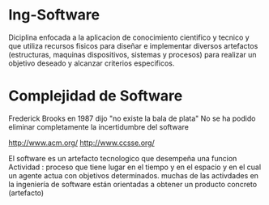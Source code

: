 # Ing-Software

Diciplina enfocada a la aplicacion de conocimiento cientifico y tecnico y que utiliza recursos fisicos para diseñar e implementar diversos artefactos (estructuras, maquinas dispositivos, sistemas y procesos) para realizar un objetivo deseado y alcanzar criterios especificos.

# Complejidad de Software

Frederick Brooks en 1987 dijo "no existe la bala de plata" No se ha podido eliminar completamente la incertidumbre del software

http://www.acm.org/
http://www.ccsse.org/


El software es un artefacto tecnologico que desempeña una funcion 
Actividad : proceso que tiene lugar en el tiempo y en el espacio y en el cual un agente actua con objetivos determinados. muchas de las activdades en la ingeniería de software están orientadas a obtener un producto concreto (artefacto)


